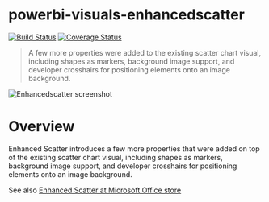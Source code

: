 # powerbi-visuals-enhancedscatter
[![Build Status](https://travis-ci.org/Microsoft/powerbi-visuals-enhancedscatter.svg?branch=master)](https://travis-ci.org/Microsoft/powerbi-visuals-enhancedscatter) [![Coverage Status](https://coveralls.io/repos/github/Microsoft/powerbi-visuals-enhancedscatter/badge.svg?branch=master)](https://coveralls.io/github/Microsoft/powerbi-visuals-enhancedscatter?branch=master)

> A few more properties were added to the existing scatter chart visual, including shapes as markers, background image support, and developer crosshairs for positioning elements onto an image background.

![Enhancedscatter screenshot](https://az158878.vo.msecnd.net/marketing/Partner_21474836617/Product_42949680583/Asset_0cad021d-23b9-448a-91f1-335124efa05d/EnhancedScatterscreenshot1.png)
# Overview
Enhanced Scatter introduces a few more properties that were added on top of the existing scatter chart visual, including shapes as markers, background image support, and developer crosshairs for positioning elements onto an image background.

See also [Enhanced Scatter at Microsoft Office store](https://store.office.com/en-us/app.aspx?assetid=WA104380762&sourcecorrid=dfd34541-621e-4f3b-a6ab-398e528af4ab&searchapppos=0&ui=en-US&rs=en-US&ad=US&appredirect=false)